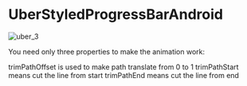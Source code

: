 # UberStyledProgressBarAndroid


![uber_3](https://cloud.githubusercontent.com/assets/6247940/21674472/e52db6ea-d353-11e6-89ea-8e4137f2b1ce.gif)

You need only three properties to make the animation work:

trimPathOffset is used to make path translate from 0 to 1
trimPathStart means cut the line from start
trimPathEnd means cut the line from end
